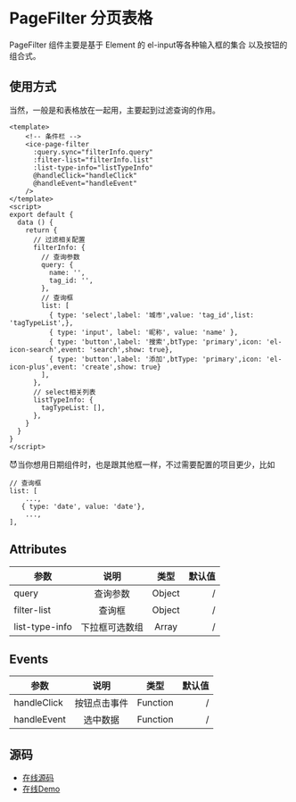 # PageFilter 分页表格

PageFilter 组件主要是基于 Element 的 el-input等各种输入框的集合 以及按钮的组合式。

## 使用方式
当然，一般是和表格放在一起用，主要起到过滤查询的作用。
```vue
<template>
    <!-- 条件栏 -->
    <ice-page-filter
      :query.sync="filterInfo.query"
      :filter-list="filterInfo.list"
      :list-type-info="listTypeInfo"
      @handleClick="handleClick"
      @handleEvent="handleEvent"
    />
</template>
<script>
export default {
  data () {
    return {
      // 过滤相关配置
      filterInfo: {
        // 查询参数
        query: {
          name: '',
          tag_id: '',
        },
        // 查询框
        list: [
          { type: 'select',label: '城市',value: 'tag_id',list: 'tagTypeList',},
          { type: 'input', label: '昵称', value: 'name' },
          { type: 'button',label: '搜索',btType: 'primary',icon: 'el-icon-search',event: 'search',show: true},
          { type: 'button',label: '添加',btType: 'primary',icon: 'el-icon-plus',event: 'create',show: true}
        ],
      },
      // select相关列表
      listTypeInfo: {
        tagTypeList: [],
      },
    }
  }
}
</script>
```
<page-filter/>

😈当你想用日期组件时，也是跟其他框一样，不过需要配置的项目更少，比如
```vue
// 查询框
list: [
    ...,
   { type: 'date', value: 'date'},
    ...,
],
```
<page-filter2/>

## Attributes
| 参数             |             说明             |   类型   |             默认值 |
| ---------------- | :--------------------------: | :------: | -----------------: |
| query            |           查询参数           |  Object   |                / |
| filter-list      |           查询框           |  Object  |                  / |
| list-type-info     |         下拉框可选数组     |  Array   |                  / |

## Events
| 参数        |     说明     |   类型   | 默认值 |
| ----------- | :----------: | :------: | -----: |
| handleClick | 按钮点击事件 | Function |      / |
| handleEvent |   选中数据   | Function |      / |

## 源码
- [在线源码](https://github.com/utryfe/icefox/blob/master/lib/components/PageFilter/PageFilter.vue)
- [在线Demo](http://www.star2018.com/table)
